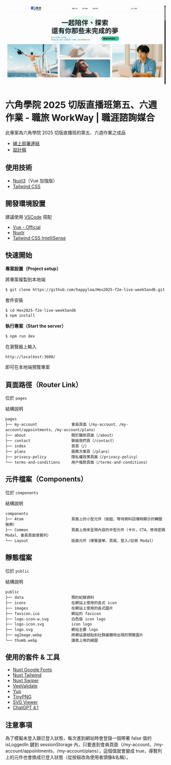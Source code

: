 ![](https://raw.githubusercontent.com/happyloa/Hex2025-f2e-live-week5and6/refs/heads/main/public/thumb.webp)

# 六角學院 2025 切版直播班第五、六週作業 - 職旅 WorkWay | 職涯諮詢媒合

此專案為六角學院 2025 切版直播班的第五、六週作業之成品

- [線上部署連結](https://workway.worksbyaaron.com/)
- [設計稿](https://www.figma.com/design/omevevD7bxbB3wQfL3jXR8/%E5%85%AD%E8%A7%92%EF%BD%9C%E8%81%B7%E6%97%85-WorkWay%EF%BD%9C%E8%81%B7%E6%B6%AF%E8%AB%AE%E8%A9%A2%E5%AA%92%E5%90%88-%EF%BC%88student-ver.%EF%BC%89?node-id=4032-9080&p=f&t=bgdFRugfSEeXTREp-0)

## 使用技術

- [Nuxt3](https://nuxt.com/)（Vue 加強版）
- [Tailwind CSS](https://tailwindcss.com/)

## 開發環境設置

建議使用 [VSCode](https://code.visualstudio.com/) 搭配

- [Vue - Official](https://marketplace.visualstudio.com/items?itemName=Vue.volar)
- [Nuxtr](https://marketplace.visualstudio.com/items?itemName=Nuxtr.nuxtr-vscode)
- [Tailwind CSS IntelliSense](https://marketplace.visualstudio.com/items?itemName=bradlc.vscode-tailwindcss)

## 快速開始

**專案設置（Project setup）**

將專案複製到本地端

```sh
$ git clone https://github.com/happyloa/Hex2025-f2e-live-week5and6.git
```

套件安裝

```sh
$ cd Hex2025-f2e-live-week5and6
$ npm install
```

**執行專案（Start the server）**

```sh
$ npm run dev
```

在瀏覽器上輸入

```
http://localhost:3000/
```

即可在本地端預覽專案

## 頁面路徑（Router Link）

位於 `pages`

結構說明

```
pages
├── my-account               會員頁面（/my-account、/my-account/appointments、/my-account/plans）
├── about                    關於職旅頁面（/about）
├── contact                  聯絡我們頁（/contact）
├── index                    首頁（/）
├── plans                    服務方案頁（/plans）
├── privacy-policy           隱私權政策頁面（/privacy-policy）
└── terms-and-conditions     用戶條款頁面（/terms-and-conditions）
```

## 元件檔案（Components）

位於 `components`

結構說明

```
components
├── Atom                     頁面上的小型元件（按鈕、等待資料回傳時顯示的轉圈裝飾）
├── Common                   頁面上用來呈現內容的中型元件（卡片、CTA、修改密碼 Modal、會員頁面導覽列）
└── Layout                   版面元件（導覽選單、頁尾、登入/註冊 Modal）
```

## 靜態檔案

位於 `public`

結構說明

```
public
├── data                     預約紀錄資料
├── icons                    在網站上使用的各式 icon
├── images                   在網站上使用的各式圖片
├── favicon.ico              網站的 favicon
├── logo-icon-w.svg          白色版 icon logo
├── logo-icon.svg            icon logo
├── logo.svg                 網站主要 logo
├── ogImage.webp             將網站連結貼到社群媒體時出現的預覽圖片
└── thumb.webp               讀我上用的縮圖
```

## 使用的套件 & 工具

- [Nuxt Google Fonts](https://google-fonts.nuxtjs.org/)
- [Nuxt Tailwind](https://tailwindcss.nuxtjs.org/)
- [Nuxt Swiper](https://nuxt.com/modules/swiper/)
- [VeeValidate](https://vee-validate.logaretm.com/)
- [Yup](https://www.npmjs.com/package/yup)
- [TinyPNG](https://tinypng.com/)
- [SVG Viewer](https://www.svgviewer.dev/)
- [ChatGPT 4.1](https://openai.com/)

## 注意事項

為了模擬未登入跟已登入狀態，每次進到網站時會登錄一個帶著 false 值的 isLoggedIn 鍵到 sessionStorage 內，只要進到會員頁面（/my-account、/my-account/appointments、/my-account/plans），這個值就會變成 true，導覽列上的元件也會換成已登入狀態（從按鈕改為使用者頭像&名稱）。
